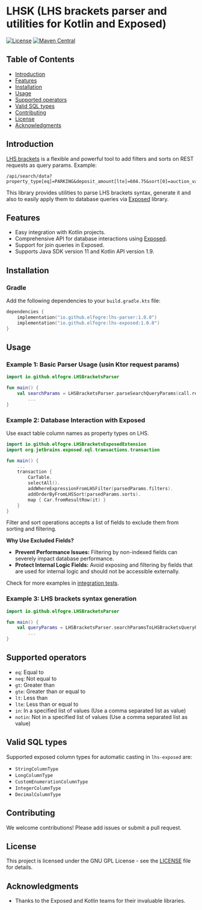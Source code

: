 # LHSK (LHS brackets parser and utilities for Kotlin and Exposed)

[![License](https://img.shields.io/badge/License-GNU%20GPL-blue)](LICENSE)
[![Maven Central](https://img.shields.io/maven-central/v/io.github.elfogre/lhs-parser.svg?label=Maven%20Central&logo=apachemaven)](https://central.sonatype.com/artifact/io.github.elfogre/lhs-parser/)

## Table of Contents

- [Introduction](#introduction)
- [Features](#features)
- [Installation](#installation)
- [Usage](#usage)
- [Supported operators](#supported-operators)
- [Valid SQL types](#valid-sql-types)
- [Contributing](#contributing)
- [License](#license)
- [Acknowledgments](#acknowledgments)

## Introduction

[LHS brackets](https://christiangiacomi.com/posts/rest-design-principles/) is a flexible and powerful tool to add filters and sorts on REST requests as query params.
Example:

```
/api/search/data?property_type[eq]=PARKING&deposit_amount[lte]=604.75&sort[0]=auction_value:asc    
```

This library provides utilities to parse LHS brackets syntax, generate it and also to easily apply them to database queries via [Exposed](https://github.com/JetBrains/Exposed) library.

## Features

- Easy integration with Kotlin projects.
- Comprehensive API for database interactions using [Exposed](https://github.com/JetBrains/Exposed).
- Support for join queries in Exposed.
- Supports Java SDK version 11 and Kotlin API version 1.9.

## Installation

### Gradle

Add the following dependencies to your `build.gradle.kts` file:

```kotlin
dependencies {
    implementation("io.github.elfogre:lhs-parser:1.0.0")
    implementation("io.github.elfogre:lhs-exposed:1.0.0")
}
```

## Usage

### Example 1: Basic Parser Usage (usin Ktor request params)

```kotlin
import io.github.elfogre.LHSBracketsParser

fun main() {
    val searchParams = LHSBracketsParser.parseSearchQueryParams(call.request.queryParameters.flattenEntries())
        ...
}
```

### Example 2: Database Interaction with Exposed

Use exact table column names as property types on LHS.

```kotlin
import io.github.elfogre.LHSBracketsExposedExtension
import org.jetbrains.exposed.sql.transactions.transaction

fun main() {
    ...
    transaction {
        CarTable.
        selectAll().
        addWhereExpressionFromLHSFilter(parsedParams.filters).
        addOrderByFromLHSSort(parsedParams.sorts).
        map { Car.fromResultRow(it) }
    }
}
```
Filter and sort operations accepts a list of fields to exclude them from sorting and filtering.

**Why Use Excluded Fields?**

- **Prevent Performance Issues:** Filtering by non-indexed fields can severely impact database performance.
- **Protect Internal Logic Fields:** Avoid exposing and filtering by fields that are used for internal logic and should not be accessible externally.

Check for more examples in [integration tests](lhs-exposed/src/test/kotlin/io/github/elfogre/LHSBracketsExposedExtensionTest.kt).

### Example 3: LHS brackets syntax generation

```kotlin
import io.github.elfogre.LHSBracketsParser

fun main() {
    val queryParams = LHSBracketsParser.searchParamsToLHSBracketsQueryParams(searchParams)
        ...
}
```

## Supported operators

- `eq`: Equal to
- `neq`: Not equal to
- `gt`: Greater than
- `gte`: Greater than or equal to
- `lt`: Less than
- `lte`: Less than or equal to
- `in`: In a specified list of values  (Use a comma separated list as value)
- `notin`: Not in a specified list of values (Use a comma separated list as value)

## Valid SQL types

Supported exposed column types for automatic casting in `lhs-exposed` are:

- `StringColumnType`
- `LongColumnType`
- `CustomEnumerationColumnType`
- `IntegerColumnType`
- `DecimalColumnType`


## Contributing

We welcome contributions! Please add issues or submit a pull request.

## License

This project is licensed under the GNU GPL License - see the [LICENSE](LICENSE) file for details.

## Acknowledgments

- Thanks to the Exposed and Kotlin teams for their invaluable libraries.
